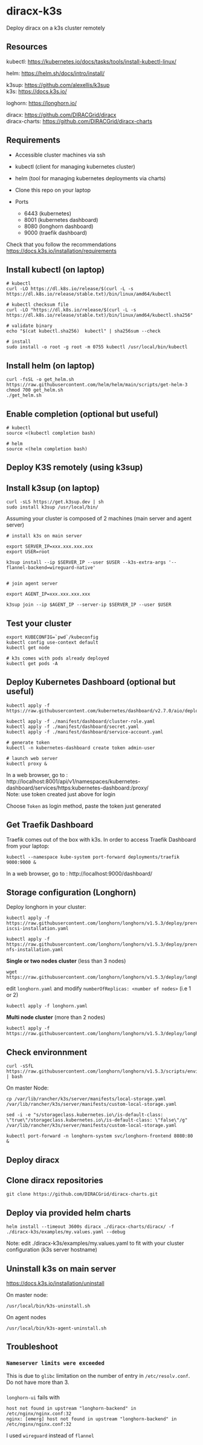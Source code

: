 # diracx-k3s

Deploy diracx on a k3s cluster remotely


## Resources

kubectl: https://kubernetes.io/docs/tasks/tools/install-kubectl-linux/  
  
helm: https://helm.sh/docs/intro/install/  
  
k3sup: https://github.com/alexellis/k3sup  
k3s: https://docs.k3s.io/  
  
loghorn: https://longhorn.io/  
  
diracx: https://github.com/DIRACGrid/diracx  
diracx-charts: https://github.com/DIRACGrid/diracx-charts  


## Requirements

- Accessible cluster machines via ssh

- kubectl (client for managing kubernetes cluster)

- helm (tool for managing kubernetes deployments via charts)
  
- Clone this repo on your laptop

- Ports
    - 6443 (kubernetes)
    - 8001 (kubernetes dashboard)
    - 8080 (longhorn dashboard)
    - 9000 (traefik dashboard)

Check that you follow the recommendations https://docs.k3s.io/installation/requirements

Install kubectl (on laptop)
---------------------------

```
# kubectl
curl -LO https://dl.k8s.io/release/$(curl -L -s https://dl.k8s.io/release/stable.txt)/bin/linux/amd64/kubectl

# kubectl checksum file
curl -LO "https://dl.k8s.io/release/$(curl -L -s https://dl.k8s.io/release/stable.txt)/bin/linux/amd64/kubectl.sha256"

# validate binary
echo "$(cat kubectl.sha256)  kubectl" | sha256sum --check

# install
sudo install -o root -g root -m 0755 kubectl /usr/local/bin/kubectl

```

Install helm (on laptop)
---------------------------

```
curl -fsSL -o get_helm.sh https://raw.githubusercontent.com/helm/helm/main/scripts/get-helm-3
chmod 700 get_helm.sh
./get_helm.sh
```

Enable completion (optional but useful)
---------------------------------------

```
# kubectl
source <(kubectl completion bash)

# helm
source <(helm completion bash)
```


## Deploy K3S remotely (using k3sup)

Install k3sup (on laptop)
-------------------------

```
curl -sLS https://get.k3sup.dev | sh
sudo install k3sup /usr/local/bin/
```

Assuming your cluster is composed of 2 machines (main server and agent server)

```
# install k3s on main server

export SERVER_IP=xxx.xxx.xxx.xxx
export USER=root

k3sup install --ip $SERVER_IP --user $USER --k3s-extra-args '--flannel-backend=wireguard-native'


# join agent server

export AGENT_IP=xxx.xxx.xxx.xxx

k3sup join --ip $AGENT_IP --server-ip $SERVER_IP --user $USER
```


Test your cluster
-----------------

```
export KUBECONFIG=`pwd`/kubeconfig
kubectl config use-context default
kubectl get node

# k3s comes with pods already deployed 
kubectl get pods -A
```

## Deploy Kubernetes Dashboard (optional but useful)

```
kubectl apply -f https://raw.githubusercontent.com/kubernetes/dashboard/v2.7.0/aio/deploy/recommended.yaml

kubectl apply -f ./manifest/dashboard/cluster-role.yaml
kubectl apply -f ./manifest/dashboard/secret.yaml 
kubectl apply -f ./manifest/dashboard/service-account.yaml
```

```
# generate token
kubectl -n kubernetes-dashboard create token admin-user
```

```
# launch web server
kubectl proxy &
```

In a web browser, go to : http://localhost:8001/api/v1/namespaces/kubernetes-dashboard/services/https:kubernetes-dashboard:/proxy/  
Note: use token created just above for login  
  
Choose `Token` as login method, paste the token just generated  

## Get Traefik Dashboard

Traefik comes out of the box with k3s. In order to access Traefik Dashboard from your laptop:   

```
kubectl --namespace kube-system port-forward deployments/traefik 9000:9000 &
```

In a web browser, go to : http://localhost:9000/dashboard/  

Storage configuration (Longhorn)
--------------------------------

Deploy longhorn in your cluster:  
```
kubectl apply -f https://raw.githubusercontent.com/longhorn/longhorn/v1.5.3/deploy/prerequisite/longhorn-iscsi-installation.yaml

kubectl apply -f https://raw.githubusercontent.com/longhorn/longhorn/v1.5.3/deploy/prerequisite/longhorn-nfs-installation.yaml

```

**Single or two nodes cluster** (less than 3 nodes)  
```
wget https://raw.githubusercontent.com/longhorn/longhorn/v1.5.3/deploy/longhorn.yaml
```

edit `longhorn.yaml` and modify `numberOfReplicas: <number of nodes>` (i.e 1 or 2)

```
kubectl apply -f longhorn.yaml
```

**Multi node cluster** (more than 2 nodes)
```
kubectl apply -f https://raw.githubusercontent.com/longhorn/longhorn/v1.5.3/deploy/longhorn.yaml
```

Check environnment
------------------
```
curl -sSfL https://raw.githubusercontent.com/longhorn/longhorn/v1.5.3/scripts/environment_check.sh | bash

```

On master Node:
```
cp /var/lib/rancher/k3s/server/manifests/local-storage.yaml /var/lib/rancher/k3s/server/manifests/custom-local-storage.yaml 

sed -i -e "s/storageclass.kubernetes.io\/is-default-class: \"true\"/storageclass.kubernetes.io\/is-default-class: \"false\"/g" /var/lib/rancher/k3s/server/manifests/custom-local-storage.yaml
```


```
kubectl port-forward -n longhorn-system svc/longhorn-frontend 8080:80 &
```

## Deploy diracx

Clone diracx repositories
-------------------------
```
git clone https://github.com/DIRACGrid/diracx-charts.git
```


Deploy via provided helm charts
-------------------------------
```
helm install --timeout 3600s diracx ./diracx-charts/diracx/ -f ./diracx-k3s/examples/my.values.yaml --debug
```
Note: edit ./diracx-k3s/examples/my.values.yaml to fit with your cluster configuration (k3s server hostname) 

## Uninstall k3s on main server
https://docs.k3s.io/installation/uninstall  

On master node:
```
/usr/local/bin/k3s-uninstall.sh
```

On agent nodes
```
/usr/local/bin/k3s-agent-uninstall.sh
```


## Troubleshoot

### `Nameserver limits were exceeded`

This is due to `glibc` limitation on the number of entry in `/etc/resolv.conf`. Do not have more than 3.


### 

`longhorn-ui` fails with

```
host not found in upstream "longhorn-backend" in /etc/nginx/nginx.conf:32
nginx: [emerg] host not found in upstream "longhorn-backend" in /etc/nginx/nginx.conf:32
```

I used ``wireguard`` instead of ``flannel``
